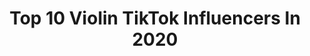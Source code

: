 ---
title: Top 10 Violin TikTok Influencers In 2020
description: >-
  Find top violin TikTok influencers in 2020. Most popular hashtags: #engieering #violin #shrek #discussion.
platform: TikTok
profiles:
  - username: "kingnatethegr8"
    fullname: >-
      kingnatethegr8
    location: "United States"
    followers: 35297
    engagement: 1387
    commentsToLikes: 0.026103
    id: cka0t8fv7oun80i78hg81kgqh
    verified: false
    hashtags: "#itsfree, #isabelle, #engieering, #highway"
---